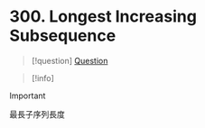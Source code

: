 # 300. Longest Increasing Subsequence


>[!question] [Question](https://leetcode.com/problems/longest-increasing-subsequence/)

>[!info] 

>[!important] 
>



最長子序列長度